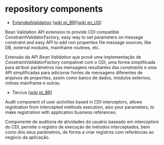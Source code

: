 # repository components

- [ExtendedValidation](http://extendedvalidation.sourceforge.net/home.html) [[wiki pt_BR](https://github.com/ldeitos/repository/wiki/ExtendedValidation-pt_BR)][[wiki en_US](https://github.com/ldeitos/repository/wiki/ExtendedValidation-en_US)]

Bean Validation API extension to provide CDI compatible ConstraintValidatorFactory, easy way to set parameters on message constraint and easy API to add non properties file message sources, like DB, external modules, mainframe routines, etc.

Extensão da API *Bean Validation* que provê uma implementação de *ConstraintValidatorFactory* compatível com o CDI, uma forma simplificada para atribuir parâmetros nas mensagens resultantes das *constraints* e uma API simplificadas para adicionar fontes de mensagens diferentes de arquivos de *properties*, assim como banco de dados, módulos externos, rotinas mainframe e outras.
 
- Tarcius [[wiki pt_BR](https://github.com/ldeitos/repository/wiki/Tarcius-pt_BR)]

Audit component of user activities based in CDI interceptors, allows registration from intercepted methods execution, also your parameters,  to make registration with application business references.

Componente de auditoria de atividades do usuário baseado em *interceptors* do CDI, permite o registro de execução de métodos interceptados, bem como dos seus parâmetros, de forma a criar registros com referências ao negócio da aplicação.